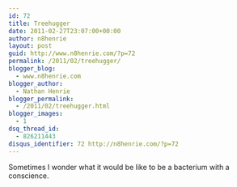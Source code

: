 ```yaml
---
id: 72
title: Treehugger
date: 2011-02-27T23:07:00+00:00
author: n8henrie
layout: post
guid: http://www.n8henrie.com/?p=72
permalink: /2011/02/treehugger/
blogger_blog:
  - www.n8henrie.com
blogger_author:
  - Nathan Henrie
blogger_permalink:
  - /2011/02/treehugger.html
blogger_images:
  - 1
dsq_thread_id:
  - 826211443
disqus_identifier: 72 http://n8henrie.com/?p=72
---
```

<div>
  Sometimes I wonder what it would be like to be a bacterium with a conscience.
</div>

<div>
</div>